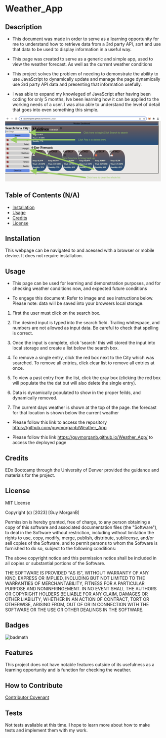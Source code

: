 # Weather_App

## Description

- This document was made in order to serve as a learning opportunity for me to understand how to retrieve data from a 3rd party API, sort and use that data to be used to display information in a useful way.

- This page was created to serve as a generic and simple app, used to view the weather forecast. As well as the current weather conditions

- This project solves the problem of needing to demonstrate the ability to use JavaScript to dynamically update and manage the page dynamically use 3rd party API data and presenting that information usefully.

- I was able to expand my knowleged of JavaScript after having been coding for only 5 months, Ive been learning how it can be applied to the working needs of a user. I was also able to understand the level of detail that goes into even something this simple.

![step 1](https://github.com/guymorganb/Weather_App/blob/main/assets/Screenshot%202023-05-18%20at%2010.38.17%20AM.png?raw=true)

## Table of Contents (N/A)
- [Installation](#installation)
- [Usage](#usage)
- [Credits](#credits)
- [License](#license)

## Installation

This webpage can be navigated to and acessed with a browser or mobile device. It does not require installation.

## Usage

- This page can be used for learning and demonstration purposes, and for checking weather conditions now, and expected future conditions

- To engage this document: Refer to image and see instructions below. Please note: data will be saved into your browsers local storage.

1) First the user must click on the search box.

2) The desired input is typed into the search field. Trailing whitespace, and numbers are not allowed as input data. Be careful to check that spelling is correct.

3) Once the input is complete, click 'search' this will stored the input into local storage and create a list below the search box.

4) To remove a single entry, click the red box next to the City which was searched. To remove all entries, click clear list to remove all entries at once.

5) To view a past entry from the list, click the gray box (clicking the red box will populate the the dat but will also delete the single entry).

6) Data is dynamically populated to show in the proper feilds, and dynamically removed.

7) The current days weather is shown at the top of the page. the forecast for that location is shown below the current weather

- Please follow this link to access the repository https://github.com/guymorganb/Weather_App


- Please follow this link https://guymorganb.github.io/Weather_App/ to access the deployed page
    

## Credits

EDx Bootcamp through the University of Denver provided the guidance and materials for the project.

## License

MIT License

Copyright (c) [2023] [Guy MorganB]

Permission is hereby granted, free of charge, to any person obtaining a copy
of this software and associated documentation files (the "Software"), to deal
in the Software without restriction, including without limitation the rights
to use, copy, modify, merge, publish, distribute, sublicense, and/or sell
copies of the Software, and to permit persons to whom the Software is
furnished to do so, subject to the following conditions:

The above copyright notice and this permission notice shall be included in all
copies or substantial portions of the Software.

THE SOFTWARE IS PROVIDED "AS IS", WITHOUT WARRANTY OF ANY KIND, EXPRESS OR
IMPLIED, INCLUDING BUT NOT LIMITED TO THE WARRANTIES OF MERCHANTABILITY,
FITNESS FOR A PARTICULAR PURPOSE AND NONINFRINGEMENT. IN NO EVENT SHALL THE
AUTHORS OR COPYRIGHT HOLDERS BE LIABLE FOR ANY CLAIM, DAMAGES OR OTHER
LIABILITY, WHETHER IN AN ACTION OF CONTRACT, TORT OR OTHERWISE, ARISING FROM,
OUT OF OR IN CONNECTION WITH THE SOFTWARE OR THE USE OR OTHER DEALINGS IN THE
SOFTWARE.

## Badges

![badmath](https://img.shields.io/github/license/guymorganb/Weather_App)


## Features

This project does not have notable features outside of its usefulness as a learning opportunity and is function for checking the weather.

## How to Contribute

[Contributor Covenant](https://www.contributor-covenant.org/)

## Tests

Not tests avaliable at this time. I hope to learn more about how to make tests and implement them with my work.
